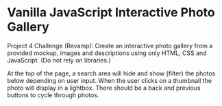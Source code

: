 # Vanilla JavaScript Interactive Photo Gallery
Project 4 Challenge (Revamp): Create an interactive photo gallery from a provided mockup, images and descriptions using only HTML, CSS and JavaScript. (Do not rely on libraries.)

At the top of the page, a search area will hide and show (filter) the photos below depending on user input. When the user clicks on a thumbnail the photo will display in a lightbox. There should be a back and previous buttons to cycle through photos.
